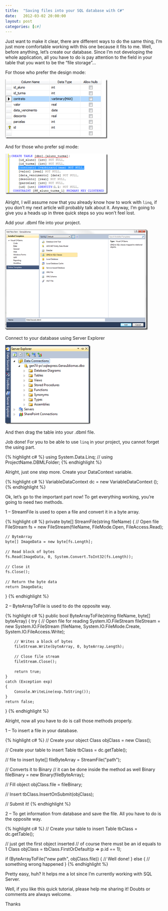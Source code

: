 ```yaml
---
title:  "Saving files into your SQL database with C#"
date:   2012-03-02 20:00:00
layout: post
categories: [c#]
---
```


Just want to make it clear, there are different ways to do the same thing, I’m just more comfortable working with this one because it fits to me. Well, before anything, let’s create our database. Since I’m not developing the whole application, all you have to do is pay attention to the field in your table that you want to be the “file storage”...
<!--more-->

For those who prefer the design mode:

![csharpsql1](/img/posts/csharpsql/csharpsql1.png)

And for those who prefer sql mode:

![csharpsql2](/img/posts/csharpsql/csharpsql2.png)

Alright, I will assume now that you already know how to work with `linq`, if you don’t my next article will probably talk about it. Anyway, I’m going to give you a heads up in three quick steps so you won’t feel lost.

Add your .dbml file into your project.

![csharpsql3](/img/posts/csharpsql/csharpsql3.png)

Connect to your database using Server Explorer

![csharpsql4](/img/posts/csharpsql/csharpsql4.png)

And then drag the table into your .dbml file.

Job done! For you to be able to use `linq` in your project, you cannot forget the using part.

{% highlight c# %}
using System.Data.Linq;
// using ProjectName.DBMLFolder;
{% endhighlight %}

Alright, just one step more. Create your DataContext variable.

{% highlight c# %}
VariableDataContext dc = new VariableDataContext ();
{% endhighlight %}

Ok, let’s go to the important part now! To get everything working, you’re going to need two methods.

1 – StreamFile is used to open a file and convert it in a byte array.

{% highlight c# %}
private byte[] StreamFile(string fileName)
{
    // Open file
    FileStream fs = new FileStream(fileName, FileMode.Open, FileAccess.Read);

    // ByteArray
    byte[] ImageData = new byte[fs.Length];

    // Read block of bytes
    fs.Read(ImageData, 0, System.Convert.ToInt32(fs.Length));

    // Close it
    fs.Close();

    // Return the byte data
    return ImageData;
}
{% endhighlight %}

2 – ByteArrayToFile is used to do the opposite way.

{% highlight c# %}
public bool ByteArrayToFile(string fileName, byte[] byteArray)
{
    try
    {
        // Open file for reading
        System.IO.FileStream fileStream = new System.IO.FileStream
            (fileName, System.IO.FileMode.Create, System.IO.FileAccess.Write);

        // Writes a block of bytes
        fileStream.Write(byteArray, 0, byteArray.Length);

        // Close file stream
        fileStream.Close();

        return true;
    }
    catch (Exception exp)
    {
        Console.WriteLine(exp.ToString());
    }
    return false;
}
{% endhighlight %}

Alright, now all you have to do is call those methods properly.

1 – To insert a file in your database.

{% highlight c# %}
// Create your object
Class objClass = new Class();

// Create your table to insert
Table tbClass = dc.getTable();

// file to insert
byte[] fileByteArray = StreamFile("path");

// Converts it to Binary
// it can be done inside the method as well
Binary fileBinary = new Binary(fileByteArray);

// Fill object
objClass.file = fileBinary;

// Insert
tbClass.InsertOnSubmit(objClass);

// Submit it!
{% endhighlight %}

2 – To get information from database and save the file. All you have to do is the opposite way.

{% highlight c# %}
// Create your table to insert
Table tbClass = dc.getTable();

// just get the first object inserted
// of course there must be an id equals to 1
Class objClass = tbClass.FirstOrDefault(p => p.id == 1);

if (ByteArrayToFile("new path", objClass.file))
{
    // Well done!
}
else
{
    // something wrong happened
}
{% endhighlight %}

Pretty easy, huh? It helps me a lot since I’m currently working with SQL Server.

Well, if you like this quick tutorial, please help me sharing it! Doubts or comments are always welcome.

Thanks
